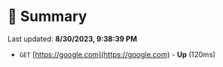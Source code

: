 # 📖 Summary
Last updated: **8/30/2023, 9:38:39 PM**

- `GET` [https://google.com](https://google.com) - **Up** (120ms)
